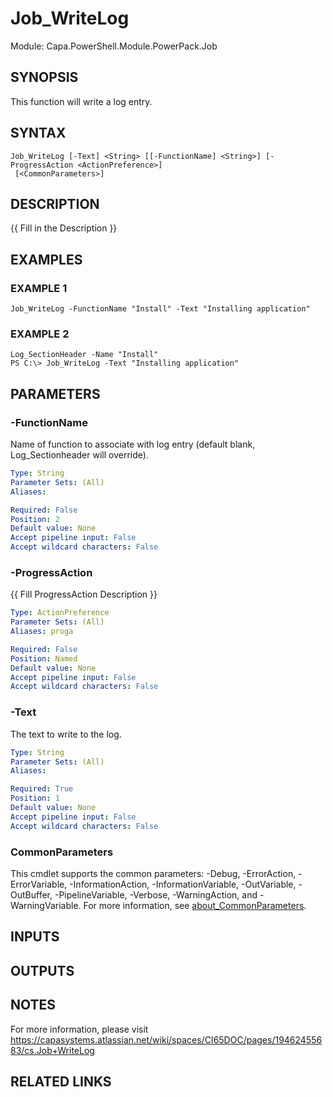 # Job_WriteLog

Module: Capa.PowerShell.Module.PowerPack.Job

## SYNOPSIS
This function will write a log entry.

## SYNTAX

```
Job_WriteLog [-Text] <String> [[-FunctionName] <String>] [-ProgressAction <ActionPreference>]
 [<CommonParameters>]
```

## DESCRIPTION
{{ Fill in the Description }}

## EXAMPLES

### EXAMPLE 1
```
Job_WriteLog -FunctionName "Install" -Text "Installing application"
```

### EXAMPLE 2
```
Log_SectionHeader -Name "Install"
PS C:\> Job_WriteLog -Text "Installing application"
```

## PARAMETERS

### -FunctionName
Name of function to associate with log entry (default blank, Log_Sectionheader will override).

```yaml
Type: String
Parameter Sets: (All)
Aliases:

Required: False
Position: 2
Default value: None
Accept pipeline input: False
Accept wildcard characters: False
```

### -ProgressAction
{{ Fill ProgressAction Description }}

```yaml
Type: ActionPreference
Parameter Sets: (All)
Aliases: proga

Required: False
Position: Named
Default value: None
Accept pipeline input: False
Accept wildcard characters: False
```

### -Text
The text to write to the log.

```yaml
Type: String
Parameter Sets: (All)
Aliases:

Required: True
Position: 1
Default value: None
Accept pipeline input: False
Accept wildcard characters: False
```

### CommonParameters
This cmdlet supports the common parameters: -Debug, -ErrorAction, -ErrorVariable, -InformationAction, -InformationVariable, -OutVariable, -OutBuffer, -PipelineVariable, -Verbose, -WarningAction, and -WarningVariable. For more information, see [about_CommonParameters](http://go.microsoft.com/fwlink/?LinkID=113216).

## INPUTS

## OUTPUTS

## NOTES
For more information, please visit https://capasystems.atlassian.net/wiki/spaces/CI65DOC/pages/19462455683/cs.Job+WriteLog

## RELATED LINKS
